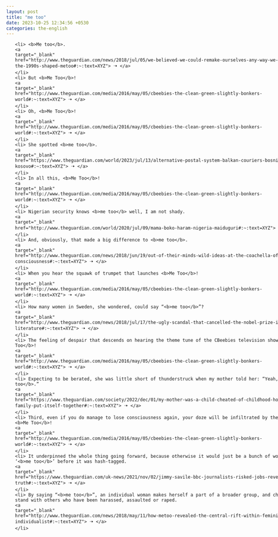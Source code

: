```yaml
---
layout: post
title: "me too"
date: 2023-10-25 12:34:56 +0530
categories: the-english
---
```

<style>
    ol {
        width: 800px;
        margin: 0 auto;
    }
ol li {
    font-size: 18px;
    line-height: 1.5;
    padding-bottom: 8px;
}
</style>
<ol>

    <li> <b>Me too</b>.
    <a 
    target="_blank" 
    href="http://www.theguardian.com/news/2018/jul/05/we-believed-we-could-remake-ourselves-any-way-we-liked-how-the-1990s-shaped-metoo#:~:text=XYZ"> 🠢 </a>
    </li>
    <li> But <b>Me Too</b>!
    <a 
    target="_blank" 
    href="http://www.theguardian.com/media/2016/may/05/cbeebies-the-clean-green-slightly-bonkers-world#:~:text=XYZ"> 🠢 </a>
    </li>
    <li> Oh, <b>Me Too</b>!
    <a 
    target="_blank" 
    href="http://www.theguardian.com/media/2016/may/05/cbeebies-the-clean-green-slightly-bonkers-world#:~:text=XYZ"> 🠢 </a>
    </li>
    <li> She spotted <b>me too</b>.
    <a 
    target="_blank" 
    href="https://www.theguardian.com/world/2023/jul/13/alternative-postal-system-balkan-couriers-bosnia-serbia-kosovo#:~:text=XYZ"> 🠢 </a>
    </li>
    <li> In all this, <b>Me Too</b>!
    <a 
    target="_blank" 
    href="http://www.theguardian.com/media/2016/may/05/cbeebies-the-clean-green-slightly-bonkers-world#:~:text=XYZ"> 🠢 </a>
    </li>
    <li> Nigerian security knows <b>me too</b> well, I am not shady.
    <a 
    target="_blank" 
    href="http://www.theguardian.com/world/2020/jul/09/mama-boko-haram-nigeria-maiduguri#:~:text=XYZ"> 🠢 </a>
    </li>
    <li> And, obviously, that made a big difference to <b>me too</b>.
    <a 
    target="_blank" 
    href="http://www.theguardian.com/news/2018/jun/19/out-of-their-minds-wild-ideas-at-the-coachella-of-consciousness#:~:text=XYZ"> 🠢 </a>
    </li>
    <li> When you hear the squawk of trumpet that launches <b>Me Too</b>!
    <a 
    target="_blank" 
    href="http://www.theguardian.com/media/2016/may/05/cbeebies-the-clean-green-slightly-bonkers-world#:~:text=XYZ"> 🠢 </a>
    </li>
    <li> How many women in Sweden, she wondered, could say “<b>me too</b>”?
    <a 
    target="_blank" 
    href="http://www.theguardian.com/news/2018/jul/17/the-ugly-scandal-that-cancelled-the-nobel-prize-in-literature#:~:text=XYZ"> 🠢 </a>
    </li>
    <li> The feeling of despair that descends on hearing the theme tune of the CBeebies television show <b>Me Too</b>!
    <a 
    target="_blank" 
    href="http://www.theguardian.com/media/2016/may/05/cbeebies-the-clean-green-slightly-bonkers-world#:~:text=XYZ"> 🠢 </a>
    </li>
    <li> Expecting to be berated, she was little short of thunderstruck when my mother told her: “Yeah, <b>me too</b>.”
    <a 
    target="_blank" 
    href="https://www.theguardian.com/society/2022/dec/01/my-mother-was-a-child-cheated-of-childhood-how-my-broken-family-put-itself-together#:~:text=XYZ"> 🠢 </a>
    </li>
    <li> Third, even if you do manage to lose consciousness again, your doze will be infiltrated by the sounds of <b>Me Too</b>!
    <a 
    target="_blank" 
    href="http://www.theguardian.com/media/2016/may/05/cbeebies-the-clean-green-slightly-bonkers-world#:~:text=XYZ"> 🠢 </a>
    </li>
    <li> It underpinned the whole thing going forward, because otherwise it would just be a bunch of women saying ‘<b>me too</b>’ before it was hash-tagged.
    <a 
    target="_blank" 
    href="https://www.theguardian.com/uk-news/2021/nov/02/jimmy-savile-bbc-journalists-risked-jobs-reveal-truth#:~:text=XYZ"> 🠢 </a>
    </li>
    <li> By saying “<b>me too</b>”, an individual woman makes herself a part of a broader group, and chooses to stand with others who have been harassed, assaulted or raped.
    <a 
    target="_blank" 
    href="http://www.theguardian.com/news/2018/may/11/how-metoo-revealed-the-central-rift-within-feminism-social-individualist#:~:text=XYZ"> 🠢 </a>
    </li>